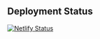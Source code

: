 ## Deployment Status
[![Netlify Status](https://api.netlify.com/api/v1/badges/80e693da-2fe6-408a-b222-a329998aa37e/deploy-status)](https://app.netlify.com/sites/watchly/deploys)
